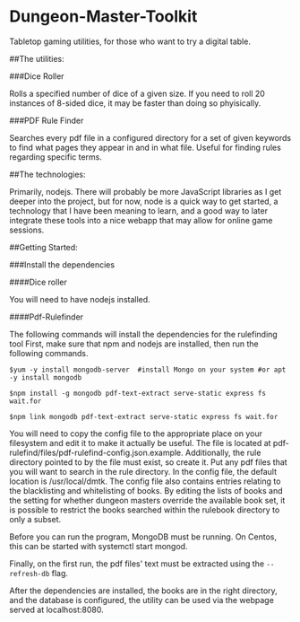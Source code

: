 # Dungeon-Master-Toolkit

Tabletop gaming utilities, for those who want to try a digital table.

##The utilities:

###Dice Roller

Rolls a specified number of dice of a given size.  If you need to roll 20 instances of 8-sided dice, it may be faster than doing so phyisically.

###PDF Rule Finder

Searches every pdf file in a configured directory for a set of given keywords to find what pages they appear in and in what file.  Useful for finding rules regarding specific terms.  

##The technologies:

Primarily, nodejs.  There will probably be more JavaScript libraries as I get deeper into the project, but for now, node is a quick way to get started, a technology that I have been meaning to learn, and a good way to later integrate these tools into a nice webapp that may allow for online game sessions.

##Getting Started:

###Install the dependencies

####Dice roller

You will need to have nodejs installed.

####Pdf-Rulefinder

The following commands will install the dependencies for the rulefinding tool
First, make sure that npm and nodejs are installed, then run the following commands.

```
$yum -y install mongodb-server  #install Mongo on your system #or apt -y install mongodb

$npm install -g mongodb pdf-text-extract serve-static express fs wait.for

$npm link mongodb pdf-text-extract serve-static express fs wait.for
```

You will need to copy the config file to the appropriate place on your filesystem and edit it to make it actually be useful.  The file is located at pdf-rulefind/files/pdf-rulefind-config.json.example.
Additionally, the rule directory pointed to by the file must exist, so create it.  Put any pdf files that you will want to search in the rule directory.  In the config file, the default location is /usr/local/dmtk.  The config file also contains entries relating to the blacklisting and whitelisting of books.  By editing the lists of books and the setting for whether dungeon masters override the available book set, it is possible to restrict the books searched within the rulebook directory to only a subset.  

Before you can run the program, MongoDB must be running.  On Centos, this can be started with systemctl start mongod.

Finally, on the first run, the pdf files' text must be extracted using the `--refresh-db` flag.

After the dependencies are installed, the books are in the right directory, and the database is configured, the utility can be used via the webpage served at localhost:8080.
